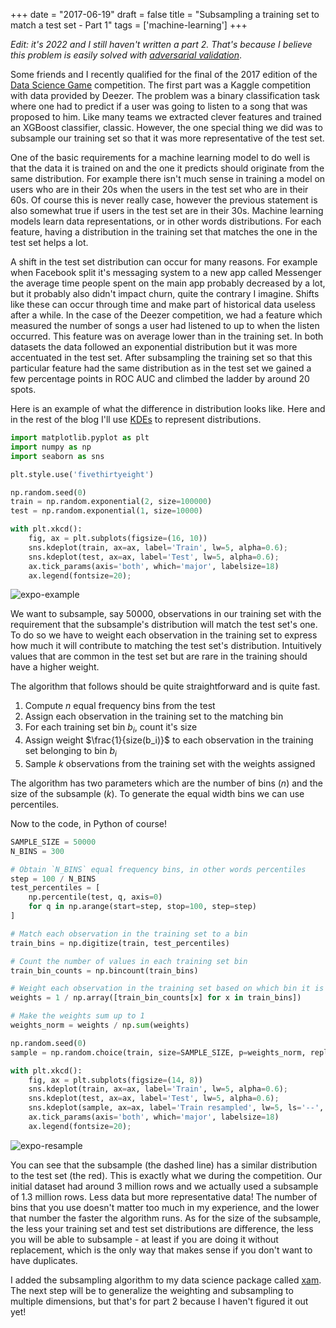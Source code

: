 +++
date = "2017-06-19"
draft = false
title = "Subsampling a training set to match a test set - Part 1"
tags = ['machine-learning']
+++

*Edit: it's 2022 and I still haven't written a part 2. That's because I believe this problem is easily solved with [adversarial validation](https://www.kaggle.com/carlmcbrideellis/what-is-adversarial-validation)*.

Some friends and I recently qualified for the final of the 2017 edition of the [Data Science Game](http://www.datasciencegame.com) competition. The first part was a Kaggle competition with data provided by Deezer. The problem was a binary classification task where one had to predict if a user was going to listen to a song that was proposed to him. Like many teams we extracted clever features and trained an XGBoost classifier, classic. However, the one special thing we did was to subsample our training set so that it was more representative of the test set.

One of the basic requirements for a machine learning model to do well is that the data it is trained on and the one it predicts should originate from the same distribution. For example there isn't much sense in training a model on users who are in their 20s when the users in the test set who are in their 60s. Of course this is never really case, however the previous statement is also somewhat true if users in the test set are in their 30s. Machine learning models learn data representations, or in other words distributions. For each feature, having a distribution in the training set that matches the one in the test set helps a lot.

A shift in the test set distribution can occur for many reasons. For example when Facebook split it's messaging system to a new app called Messenger the average time people spent on the main app probably decreased by a lot, but it probably also didn't impact churn, quite the contrary I imagine. Shifts like these can occur through time and make part of historical data useless after a while. In the case of the Deezer competition, we had a feature which measured the number of songs a user had listened to up to when the listen occurred. This feature was on average lower than in the training set. In both datasets the data followed an exponential distribution but it was more accentuated in the test set. After subsampling the training set so that this particular feature had the same distribution as in the test set we gained a few percentage points in ROC AUC and climbed the ladder by around 20 spots.

Here is an example of what the difference in distribution looks like. Here and in the rest of the blog I'll use [KDEs](https://www.wikiwand.com/en/Kernel_density_estimation) to represent distributions.

```python
import matplotlib.pyplot as plt
import numpy as np
import seaborn as sns

plt.style.use('fivethirtyeight')

np.random.seed(0)
train = np.random.exponential(2, size=100000)
test = np.random.exponential(1, size=10000)

with plt.xkcd():
    fig, ax = plt.subplots(figsize=(16, 10))
    sns.kdeplot(train, ax=ax, label='Train', lw=5, alpha=0.6);
    sns.kdeplot(test, ax=ax, label='Test', lw=5, alpha=0.6);
    ax.tick_params(axis='both', which='major', labelsize=18)
    ax.legend(fontsize=20);
```

![expo-example](/img/blog/subsampling-1/expo-example.png)

We want to subsample, say 50000, observations in our training set with the requirement that the subsample's distribution will match the test set's one. To do so we have to weight each observation in the training set to express how much it will contribute to matching the test set's distribution. Intuitively values that are common in the test set but are rare in the training should have a higher weight.

The algorithm that follows should be quite straightforward and is quite fast.

1. Compute $n$ equal frequency bins from the test
2. Assign each observation in the training set to the matching bin
3. For each training set bin $b_i$, count it's size
4. Assign weight $\frac{1}{size(b_i)}$ to each observation in the training set belonging to bin $b_i$
5. Sample $k$ observations from the training set with the weights assigned

The algorithm has two parameters which are the number of bins ($n$) and the size of the subsample ($k$). To generate the equal width bins we can use percentiles.

Now to the code, in Python of course!

```python
SAMPLE_SIZE = 50000
N_BINS = 300

# Obtain `N_BINS` equal frequency bins, in other words percentiles
step = 100 / N_BINS
test_percentiles = [
    np.percentile(test, q, axis=0)
    for q in np.arange(start=step, stop=100, step=step)
]

# Match each observation in the training set to a bin
train_bins = np.digitize(train, test_percentiles)

# Count the number of values in each training set bin
train_bin_counts = np.bincount(train_bins)

# Weight each observation in the training set based on which bin it is in
weights = 1 / np.array([train_bin_counts[x] for x in train_bins])

# Make the weights sum up to 1
weights_norm = weights / np.sum(weights)

np.random.seed(0)
sample = np.random.choice(train, size=SAMPLE_SIZE, p=weights_norm, replace=False)

with plt.xkcd():
    fig, ax = plt.subplots(figsize=(14, 8))
    sns.kdeplot(train, ax=ax, label='Train', lw=5, alpha=0.6);
    sns.kdeplot(test, ax=ax, label='Test', lw=5, alpha=0.6);
    sns.kdeplot(sample, ax=ax, label='Train resampled', lw=5, ls='--', color='gray', alpha=0.6);
    ax.tick_params(axis='both', which='major', labelsize=18)
    ax.legend(fontsize=20);
```

![expo-resample](/img/blog/subsampling-1/expo-resample.png)

You can see that the subsample (the dashed line) has a similar distribution to the test set (the red). This is exactly what we during the competition. Our initial dataset had around 3 million rows and we actually used a subsample of 1.3 million rows. Less data but more representative data! The number of bins that you use doesn't matter too much in my experience, and the lower that number the faster the algorithm runs. As for the size of the subsample, the less your training set and test set distributions are difference, the less you will be able to subsample - at least if you are doing it without replacement, which is the only way that makes sense if you don't want to have duplicates.

I added the subsampling algorithm to my data science package called [xam](https://github.com/MaxHalford/xam). The next step will be to generalize the weighting and subsampling to multiple dimensions, but that's for part 2 because I haven't figured it out yet!
